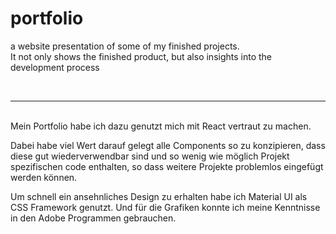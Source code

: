 # portfolio
a website presentation of some of my finished projects. <br>It not only shows the finished product, but also insights into the development process

<br/>
<hr/>
<br/>
Mein Portfolio habe ich dazu genutzt mich mit React vertraut zu machen.

Dabei habe viel Wert darauf gelegt alle Components so zu konzipieren, dass diese gut wiederverwendbar sind und so wenig wie möglich Projekt spezifischen code enthalten, so dass weitere Projekte problemlos eingefügt werden können.

Um schnell ein ansehnliches Design zu erhalten habe ich Material UI als CSS Framework genutzt. Und für die Grafiken konnte ich meine Kenntnisse in den Adobe Programmen gebrauchen.
